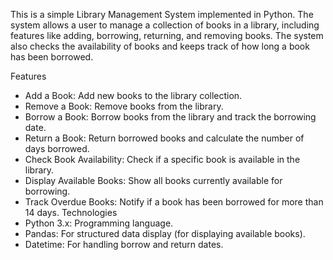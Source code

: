 This is a simple Library Management System implemented in Python. The system allows a user to manage a collection of books in a library, including features like adding, borrowing, returning, and removing books. The system also checks the availability of books and keeps track of how long a book has been borrowed.

Features
- Add a Book: Add new books to the library collection.
- Remove a Book: Remove books from the library.
- Borrow a Book: Borrow books from the library and track the borrowing date.
- Return a Book: Return borrowed books and calculate the number of days borrowed.
- Check Book Availability: Check if a specific book is available in the library.
- Display Available Books: Show all books currently available for borrowing.
- Track Overdue Books: Notify if a book has been borrowed for more than 14 days.
Technologies
- Python 3.x: Programming language.
- Pandas: For structured data display (for displaying available books).
- Datetime: For handling borrow and return dates.
